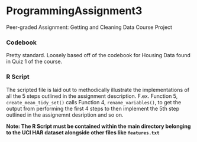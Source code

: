 # ProgrammingAssignment3
Peer-graded Assignment: Getting and Cleaning Data Course Project

### Codebook
Pretty standard. Loosely based off of the codebook for Housing Data found in Quiz 1 of the course.

### R Script
The scripted file is laid out to methodically illustrate the implementations of all the 5 steps outlined in the assignment description. F.ex. Function 5, ```create_mean_tidy_set()``` calls Function 4, ```rename_variables()```, to get the output from performing the first 4 steps to then implement the 5th step outlined in the assignemnt desription and so on.

**Note: The R Script must be contained within the main directory belonging to the UCI HAR dataset alongside other files like ```features.txt```**

